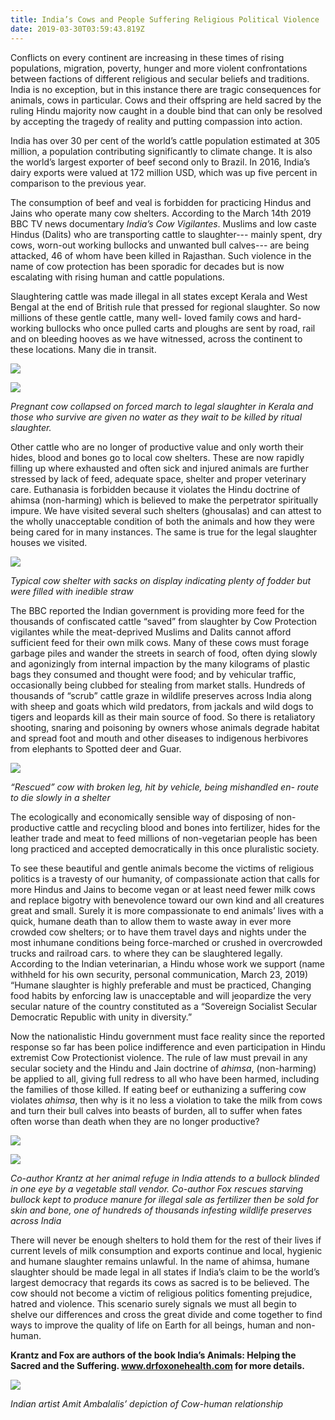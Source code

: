 ```yaml
---
title: India’s Cows and People Suffering Religious Political Violence
date: 2019-03-30T03:59:43.819Z
---
```

Conflicts on every continent are increasing in these times of rising populations, migration, poverty, hunger and more violent confrontations between factions of different religious and secular beliefs and traditions. India is no exception, but in this instance there are tragic consequences for animals, cows in particular. Cows and their offspring are held sacred by the ruling Hindu majority now caught in a double bind that can only be resolved by accepting the tragedy of reality and putting compassion into action.

India has over 30 per cent of the world’s cattle population estimated at 305 million, a population contributing significantly to climate change. It is also the world’s largest exporter of beef second only to Brazil. In 2016, India’s dairy exports were valued at 172 million USD, which was up five percent in comparison to the previous year. 

The consumption of beef and veal is forbidden for practicing Hindus and Jains who operate many cow shelters. According to the March 14th 2019 BBC TV news documentary _India’s Cow Vigilantes_. Muslims and low caste Hindus (Dalits) who are transporting cattle to slaughter--- mainly spent, dry cows, worn-out working bullocks and unwanted bull calves--- are being attacked, 46 of whom have been killed in Rajasthan. Such violence in the name of cow protection has been sporadic for decades but is now escalating with rising human and cattle populations. 

Slaughtering cattle was made illegal in all states except Kerala and West Bengal at the end of British rule that pressed for regional slaughter. So now millions of these gentle cattle, many well- loved family cows and hard-working bullocks who once pulled carts and ploughs are sent by road, rail and on bleeding hooves as we have witnessed, across the continent to these locations. Many die in transit.

![](/img/indias-cows-1.jpg)

![](/img/indias-cows-2.jpg)

_Pregnant cow collapsed on forced march to legal slaughter in Kerala and those who survive are given no water as they wait to be killed by ritual slaughter._

Other cattle who are no longer of productive value and only worth their hides, blood and bones go to local cow shelters. These are now rapidly filling up where exhausted and often sick and injured animals are further stressed by lack of feed, adequate space, shelter and proper veterinary care. Euthanasia is forbidden because it violates the Hindu doctrine of ahimsa (non-harming) which is believed to make the perpetrator spiritually impure. We have visited several such shelters (ghousalas) and can attest to the wholly unacceptable condition of both the animals and how they were being cared for in many instances. The same is true for the legal slaughter houses we visited.

![](/img/indias-cows-3.jpg)

_Typical cow shelter with sacks on display indicating plenty of fodder but were filled with inedible straw_

The BBC reported the Indian government is providing more feed for the thousands of confiscated cattle “saved” from slaughter by Cow Protection vigilantes while the meat-deprived Muslims and Dalits cannot afford sufficient feed for their own milk cows. Many of these cows must forage garbage piles and wander the streets in search of food, often dying slowly and agonizingly from internal impaction by the many kilograms of plastic bags they consumed and thought were food; and by vehicular traffic, occasionally being clubbed for stealing from market stalls.   Hundreds of thousands of “scrub” cattle graze in wildlife preserves across India along with sheep and goats which wild predators, from jackals and wild dogs to tigers and leopards kill as their main source of food. So there is retaliatory shooting, snaring and poisoning by owners whose animals degrade habitat and spread foot and mouth and other diseases to indigenous herbivores from elephants to Spotted deer and Guar. 

![](/img/indias-cows-4.jpg)

_“Rescued” cow with broken leg, hit by vehicle, being mishandled en- route to die slowly in a shelter_

The ecologically and economically sensible way of disposing of non-productive cattle and recycling blood and bones into fertilizer, hides for the leather trade and meat to feed millions of non-vegetarian people has been long practiced and accepted democratically in this once pluralistic society. 

To see these beautiful and gentle animals become the victims of religious politics is a travesty of our humanity, of compassionate action that calls for more Hindus and Jains to become vegan or at least need fewer milk cows and replace bigotry with benevolence toward our own kind and all creatures great and small. Surely it is more compassionate to end animals’ lives with a quick, humane death than to allow them to waste away in ever more crowded cow shelters; or to have them travel days and nights under the most inhumane conditions being force-marched or crushed in overcrowded trucks and railroad cars. to where they can be slaughtered legally. According to the Indian veterinarian, a Hindu whose work we support (name withheld for his own security, personal communication, March 23, 2019) “Humane slaughter is highly preferable and must be practiced, Changing food habits by enforcing law is unacceptable and will jeopardize the very secular nature of the country constituted as a “Sovereign Socialist Secular Democratic Republic with unity in diversity.” 

Now the nationalistic Hindu government must face reality since the reported response so far has been police indifference and even participation in Hindu extremist Cow Protectionist violence. The rule of law must prevail in any secular society and the Hindu and Jain doctrine of _ahimsa_, (non-harming) be applied to all, giving full redress to all who have been harmed, including the families of those killed. If eating beef or euthanizing a suffering cow violates _ahimsa_, then why is it no less a violation to take the milk from cows and turn their bull calves into beasts of burden, all to suffer when fates often worse than death when they are no longer productive?

![](/img/indias-cows-5.jpg)

![](/img/indias-cows-6.jpg)

_Co-author Krantz at her animal refuge in India attends to a bullock blinded in one eye by a vegetable stall vendor. Co-author Fox rescues starving bullock kept to produce manure for illegal sale as fertilizer then be sold for skin and bone, one of hundreds of thousands infesting wildlife preserves across India_

There will never be enough shelters to hold them for the rest of their lives if current levels of milk consumption and exports continue and local, hygienic and humane slaughter remains unlawful. In the name of ahimsa, humane slaughter should be made legal in all states if India’s claim to be the world’s largest democracy that regards its cows as sacred is to be believed. The cow should not become a victim of religious politics fomenting prejudice, hatred and violence. This scenario surely signals we must all begin to shelve our differences and cross the great divide and come together to find ways to improve the quality of life on Earth for all beings, human and non-human.

**Krantz and Fox are authors of the book India’s Animals: Helping the Sacred and the Suffering. www.drfoxonehealth.com for more details.**

![](/img/indias-cows-7.jpg)

_Indian artist Amit Ambalalis’ depiction of Cow-human relationship_
